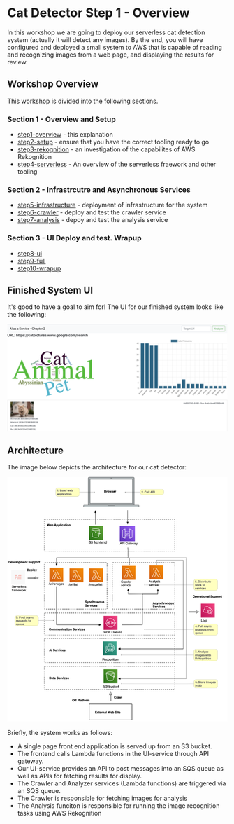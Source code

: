 # Cat Detector Step 1 - Overview
In this workshop we are going to deploy our serverless cat detection system (actually it will detect any images). By the end, you will have configured and deployed a small system to AWS that is capable of reading and recognizing images from a web page, and displaying the results for review.

## Workshop Overview
This workshop is divided into the following sections.

### Section 1 - Overview and Setup
* [step1-overview](./step1-overview/README.md) - this explanation
* [step2-setup](./step2-setup/README.md) - ensure that you have the correct tooling ready to go
* [step3-rekognition](./step3-rekognition/README.md) - an investigation of the capabilites of AWS Rekognition
* [step4-serverless](./step4-serverless/README.md) - An overview of the serverless fraework and other tooling

###  Section 2 - Infrastrcutre and Asynchronous Services
* [step5-infrastructure](./step5-infrastructure/README.md) - deployment of infrastructure for the system
* [step6-crawler](./step6-crawler/README.md) - deploy and test the crawler service
* [step7-analysis](./step7-analysis/README.md) - depoy and test the analysis service

###  Section 3 - UI Deploy and test. Wrapup
* [step8-ui](./step8-ui/README.md)
* [step9-full](./step9-full/README.md)
* [step10-wrapup](./step10-wrapup/README.md)

## Finished System UI
It's good to have a goal to aim for! The UI for our finished system looks like the following:

![UI](./cats.png "System UI")


## Architecture
The image below depicts the architecture for our cat detector:

![Architecture](./Chapter2SystemAWSDetails.png "System Architecture")

Briefly, the system works as follows:

* A single page front end application is served up from an S3 bucket.
* The frontend calls Lambda functions in the UI-service through API gateway.
* Our UI-service provides an API to post messages into an SQS queue as well as APIs for fetching results for display.
* The Crawler and Analyzer services (Lambda functions) are triggered via an SQS queue.
* The Crawler is responsible for fetching images for analysis
* The Analysis funciton is responsible for running the image recognition tasks using AWS Rekognition

